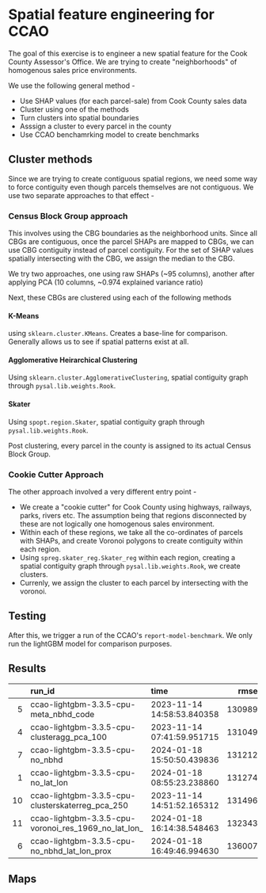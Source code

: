 # Spatial feature engineering for CCAO

The goal of this exercise is to engineer a new spatial feature for the Cook County 
Assessor's Office. We are trying to create "neighborhoods" of homogenous sales 
price environments.

We use the following general method - 

- Use SHAP values (for each parcel-sale) from Cook County sales data
- Cluster using one of the methods
- Turn clusters into spatial boundaries
- Asssign a cluster to every parcel in the county 
- Use CCAO benchamrking model to create benchmarks

## Cluster methods

Since we are trying to create contiguous spatial regions, we need some way to 
force contiguity even though parcels themselves are not contiguous. We use two 
separate approaches to that effect -

### Census Block Group approach

This involves using the CBG boundaries as the neighborhood units. Since all CBGs 
are contiguous, once the parcel SHAPs are mapped to CBGs, we can use CBG contiguity 
instead of parcel contiguity. For the set of SHAP values spatially intersecting 
with the CBG, we assign the median to the CBG. 

We try two approaches, one using raw SHAPs (~95 columns), another after applying 
PCA (10 columns, ~0.974 explained variance ratio)

Next, these CBGs are clustered using each of the following methods

#### K-Means

using `sklearn.cluster.KMeans`. Creates a base-line for comparison. Generally allows 
us to see if spatial patterns exist at all.

#### Agglomerative Heirarchical Clustering

Using `sklearn.cluster.AgglomerativeClustering`, spatial contiguity graph through 
`pysal.lib.weights.Rook`.

#### Skater

Using `spopt.region.Skater`, spatial contiguity graph through `pysal.lib.weights.Rook`.


Post clustering, every parcel in the county is assigned to its actual Census Block 
Group.

### Cookie Cutter Approach

The other approach involved a very different entry point -

- We create a "cookie cutter" for Cook County using highways, railways, 
parks, rivers etc. The assumption being that regions disconnected by these are 
not logically one homogenous sales environment. 
- Within each of these regions, we take all the co-ordinates of parcels with SHAPs,
and create Voronoi polygons to create contiguity within each region.
- Using `spreg.skater_reg.Skater_reg` within each region, creating a spatial 
contiguity graph through `pysal.lib.weights.Rook`, we create clusters.
- Currenly, we assign the cluster to each parcel by intersecting with the voronoi.

## Testing

After this, we trigger a run of the CCAO's `report-model-benchmark`. We only run
the lightGBM model for comparison purposes.

## Results

|    | run_id                                                   | time                       |   rmse |     mae |    mape |      rsq |     cod |     prd |       prb |      mki |
|---:|:---------------------------------------------------------|:---------------------------|-------:|--------:|--------:|---------:|--------:|--------:|----------:|---------:|
|  5 | ccao-lightgbm-3.3.5-cpu-meta_nbhd_code                   | 2023-11-14 14:58:53.840358 | 130989 | 74123.8 | 26.9748 | 0.883281 | 27.6341 | 1.14004 | -0.224793 | 0.850884 |
|  4 | ccao-lightgbm-3.3.5-cpu-clusteragg_pca_100               | 2023-11-14 07:41:59.951715 | 131049 | 74081.7 | 27.0185 | 0.882763 | 27.6838 | 1.14044 | -0.226304 | 0.850245 |\n|  9 | ccao-lightgbm-3.3.5-cpu-voronoi_res_full_1969            | 2023-12-18 20:10:13.409875 | 131056 | 74307.6 | 27.1667 | 0.882968 | 27.8384 | 1.1413  | -0.227641 | 0.850052 |
|  7 | ccao-lightgbm-3.3.5-cpu-no_nbhd                          | 2024-01-18 15:50:50.439836 | 131212 | 74087.1 | 27.0625 | 0.884051 | 27.7432 | 1.14244 | -0.231406 | 0.848332 |\n|  3 | ccao-lightgbm-3.3.5-cpu-clusterskaterreg_pca_100         | 2023-11-14 08:08:56.320445 | 131237 | 74414.9 | 27.0045 | 0.882514 | 27.7209 | 1.13898 | -0.222828 | 0.853492 |
|  1 | ccao-lightgbm-3.3.5-cpu-no_lat_lon                       | 2024-01-18 08:55:23.238860 | 131274 | 74897.9 | 27.9106 | 0.882865 | 28.5737 | 1.1503  | -0.247906 | 0.839734 |\n|  2 | ccao-lightgbm-3.3.5-cpu-no_lat_lon_nbhd                  | 2024-01-18 08:28:34.973211 | 131318 | 74566.5 | 27.9264 | 0.884194 | 28.4876 | 1.153   | -0.253454 | 0.834738 |
| 10 | ccao-lightgbm-3.3.5-cpu-clusterskaterreg_pca_250         | 2023-11-14 14:51:52.165312 | 131496 | 74310.2 | 27.2497 | 0.881957 | 27.9009 | 1.14289 | -0.230853 | 0.847477 |\n|  8 | ccao-lightgbm-3.3.5-cpu-clusteragg_pca_250               | 2023-11-14 14:15:37.478917 | 131753 | 74311.7 | 27.2873 | 0.881603 | 27.9541 | 1.14367 | -0.233318 | 0.84718  |
| 11 | ccao-lightgbm-3.3.5-cpu-voronoi_res_1969_no_lat_lon_     | 2024-01-18 16:14:38.548463 | 132343 | 74896.7 | 28.1085 | 0.88079  | 28.6676 | 1.1533  | -0.253863 | 0.835946 |\n|  0 | ccao-lightgbm-3.3.5-cpu-voronoi_res_1969_no_lat_lon_prox | 2024-01-18 16:32:24.236351 | 135349 | 76277.4 | 27.6757 | 0.876846 | 28.4374 | 1.14842 | -0.242991 | 0.843838 |
|  6 | ccao-lightgbm-3.3.5-cpu-no_nbhd_lat_lon_prox             | 2024-01-18 16:49:46.994630 | 136007 | 76552.8 | 28.1514 | 0.876102 | 28.8709 | 1.15613 | -0.261807 | 0.833641 |

## Maps
